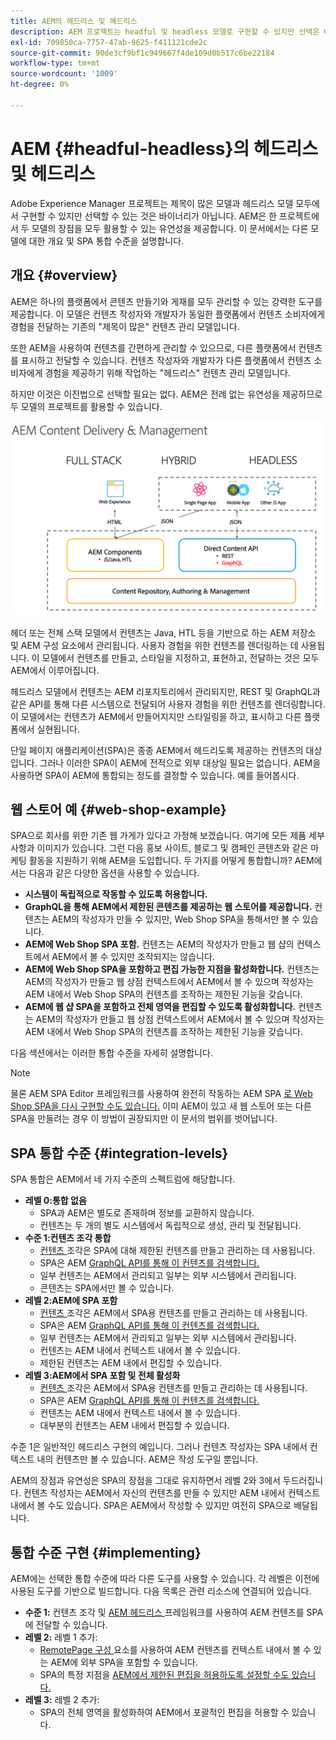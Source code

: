 ```yaml
---
title: AEM의 헤드리스 및 헤드리스
description: AEM 프로젝트는 headful 및 headless 모델로 구현할 수 있지만 선택은 바이너리가 아닙니다. AEM은 한 프로젝트에서 두 모델의 장점을 모두 활용할 수 있는 유연성을 제공합니다.
exl-id: 709850ca-7757-47ab-9625-f411121cde2c
source-git-commit: 90de3cf9bf1c949667f4de109d0b517c6be22184
workflow-type: tm+mt
source-wordcount: '1009'
ht-degree: 0%

---
```


# AEM {#headful-headless}의 헤드리스 및 헤드리스

Adobe Experience Manager 프로젝트는 제목이 많은 모델과 헤드리스 모델 모두에서 구현할 수 있지만 선택할 수 있는 것은 바이너리가 아닙니다. AEM은 한 프로젝트에서 두 모델의 장점을 모두 활용할 수 있는 유연성을 제공합니다. 이 문서에서는 다른 모델에 대한 개요 및 SPA 통합 수준을 설명합니다.

## 개요 {#overview}

AEM은 하나의 플랫폼에서 콘텐츠 만들기와 게재를 모두 관리할 수 있는 강력한 도구를 제공합니다. 이 모델은 컨텐츠 작성자와 개발자가 동일한 플랫폼에서 컨텐츠 소비자에게 경험을 전달하는 기존의 &quot;제목이 많은&quot; 컨텐츠 관리 모델입니다.

또한 AEM을 사용하여 컨텐츠를 간편하게 관리할 수 있으므로, 다른 플랫폼에서 컨텐츠를 표시하고 전달할 수 있습니다. 컨텐츠 작성자와 개발자가 다른 플랫폼에서 컨텐츠 소비자에게 경험을 제공하기 위해 작업하는 &quot;헤드리스&quot; 컨텐츠 관리 모델입니다.

하지만 이것은 이진법으로 선택할 필요는 없다. AEM은 전례 없는 유연성을 제공하므로 두 모델의 프로젝트를 활용할 수 있습니다.

![AEM 구현 모델](headless/assets/aem-implementation-models.png)

헤더 또는 전체 스택 모델에서 컨텐츠는 Java, HTL 등을 기반으로 하는 AEM 저장소 및 AEM 구성 요소에서 관리됩니다. 사용자 경험을 위한 컨텐츠를 렌더링하는 데 사용됩니다. 이 모델에서 컨텐츠를 만들고, 스타일을 지정하고, 표현하고, 전달하는 것은 모두 AEM에서 이루어집니다.

헤드리스 모델에서 컨텐츠는 AEM 리포지토리에서 관리되지만, REST 및 GraphQL과 같은 API를 통해 다른 시스템으로 전달되어 사용자 경험을 위한 컨텐츠를 렌더링합니다. 이 모델에서는 컨텐츠가 AEM에서 만들어지지만 스타일링을 하고, 표시하고 다른 플랫폼에서 실현됩니다.

단일 페이지 애플리케이션(SPA)은 종종 AEM에서 헤드리도록 제공하는 컨텐츠의 대상입니다. 그러나 이러한 SPA이 AEM에 전적으로 외부 대상일 필요는 없습니다. AEM을 사용하면 SPA이 AEM에 통합되는 정도를 결정할 수 있습니다. 예를 들어봅시다.

## 웹 스토어 예 {#web-shop-example}

SPA으로 회사를 위한 기존 웹 가게가 있다고 가정해 보겠습니다. 여기에 모든 제품 세부 사항과 이미지가 있습니다. 그런 다음 홍보 사이트, 블로그 및 캠페인 콘텐츠와 같은 마케팅 활동을 지원하기 위해 AEM을 도입합니다. 두 가지를 어떻게 통합합니까? AEM에서는 다음과 같은 다양한 옵션을 사용할 수 있습니다.

* **시스템이 독립적으로 작동할 수 있도록 허용합니다.**
* **GraphQL을 통해 AEM에서 제한된 콘텐츠를 제공하는 웹 스토어를 제공합니다.** 컨텐츠는 AEM의 작성자가 만들 수 있지만, Web Shop SPA을 통해서만 볼 수 있습니다.
* **AEM에 Web Shop SPA 포함.** 컨텐츠는 AEM의 작성자가 만들고 웹 샵의 컨텍스트에서 AEM에서 볼 수 있지만 조작되지는 않습니다.
* **AEM에 Web Shop SPA을 포함하고 편집 가능한 지점을 활성화합니다.** 컨텐츠는 AEM의 작성자가 만들고 웹 상점 컨텍스트에서 AEM에서 볼 수 있으며 작성자는 AEM 내에서 Web Shop SPA의 컨텐츠를 조작하는 제한된 기능을 갖습니다.
* **AEM에 웹 샵 SPA을 포함하고 전체 영역을 편집할 수 있도록 활성화합니다.** 컨텐츠는 AEM의 작성자가 만들고 웹 상점 컨텍스트에서 AEM에서 볼 수 있으며 작성자는 AEM 내에서 Web Shop SPA의 컨텐츠를 조작하는 제한된 기능을 갖습니다.

다음 섹션에서는 이러한 통합 수준을 자세히 설명합니다.

>[!NOTE]
>
>물론 AEM SPA Editor 프레임워크를 사용하여 완전히 작동하는 AEM SPA [로 Web Shop SPA을 다시 구현할 수도 있습니다.](/help/implementing/developing/hybrid/introduction.md) 이미 AEM이 있고 새 웹 스토어 또는 다른 SPA을 만들려는 경우 이 방법이 권장되지만 이 문서의 범위를 벗어납니다.

## SPA 통합 수준 {#integration-levels}

SPA 통합은 AEM에서 네 가지 수준의 스펙트럼에 해당합니다.

* **레벨 0:통합 없음**
   * SPA과 AEM은 별도로 존재하며 정보를 교환하지 않습니다.
   * 컨텐츠는 두 개의 별도 시스템에서 독립적으로 생성, 관리 및 전달됩니다.
* **수준 1:컨텐츠 조각 통합**
   * [컨텐츠 ](/help/assets/content-fragments/content-fragments.md) 조각은 SPA에 대해 제한된 컨텐츠를 만들고 관리하는 데 사용됩니다.
   * SPA은 AEM [GraphQL API를 통해 이 컨텐츠를 검색합니다.](/help/assets/content-fragments/graphql-api-content-fragments.md)
   * 일부 컨텐츠는 AEM에서 관리되고 일부는 외부 시스템에서 관리됩니다.
   * 콘텐츠는 SPA에서만 볼 수 있습니다.
* **레벨 2:AEM에 SPA 포함**
   * [컨텐츠 ](/help/assets/content-fragments/content-fragments.md) 조각은 AEM에서 SPA용 컨텐츠를 만들고 관리하는 데 사용됩니다.
   * SPA은 AEM [GraphQL API를 통해 이 컨텐츠를 검색합니다.](/help/assets/content-fragments/graphql-api-content-fragments.md)
   * 일부 컨텐츠는 AEM에서 관리되고 일부는 외부 시스템에서 관리됩니다.
   * 컨텐츠는 AEM 내에서 컨텍스트 내에서 볼 수 있습니다.
   * 제한된 컨텐츠는 AEM 내에서 편집할 수 있습니다.
* **레벨 3:AEM에서 SPA 포함 및 전체 활성화**
   * [컨텐츠 ](/help/assets/content-fragments/content-fragments.md) 조각은 AEM에서 SPA용 컨텐츠를 만들고 관리하는 데 사용됩니다.
   * SPA은 AEM [GraphQL API를 통해 이 컨텐츠를 검색합니다.](/help/assets/content-fragments/graphql-api-content-fragments.md)
   * 컨텐츠는 AEM 내에서 컨텍스트 내에서 볼 수 있습니다.
   * 대부분의 컨텐츠는 AEM 내에서 편집할 수 있습니다.

수준 1은 일반적인 헤드리스 구현의 예입니다. 그러나 컨텐츠 작성자는 SPA 내에서 컨텍스트 내의 컨텐츠만 볼 수 있습니다. AEM은 작성 도구일 뿐입니다.

AEM의 장점과 유연성은 SPA의 장점을 그대로 유지하면서 레벨 2와 3에서 두드러집니다. 컨텐츠 작성자는 AEM에서 자신의 컨텐츠를 만들 수 있지만 AEM 내에서 컨텍스트 내에서 볼 수도 있습니다. SPA은 AEM에서 작성할 수 있지만 여전히 SPA으로 배달됩니다.

## 통합 수준 구현 {#implementing}

AEM에는 선택한 통합 수준에 따라 다른 도구를 사용할 수 있습니다. 각 레벨은 이전에 사용된 도구를 기반으로 빌드합니다. 다음 목록은 관련 리소스에 연결되어 있습니다.

* **수준 1:** 컨텐츠 조각 및  [AEM 헤드리스 ](/help/implementing/developing/headless/introduction.md) 프레임워크를 사용하여 AEM 컨텐츠를 SPA에 전달할 수 있습니다.
* **레벨 2:**  레벨 1 추가:
   * [RemotePage 구성 ](/help/implementing/developing/hybrid/remote-page.md) 요소를 사용하여 AEM 컨텐츠를 컨텍스트 내에서 볼 수 있는 AEM에 외부 SPA을 포함할 수 있습니다.
   * SPA의 특정 지점을 [AEM에서 제한된 편집을 허용하도록 설정할 수도 있습니다.](/help/implementing/developing/hybrid/editing-external-spa.md)
* **레벨 3:**  레벨 2 추가:
   * SPA의 전체 영역을 활성화하여 AEM에서 포괄적인 편집을 허용할 수 있습니다.
